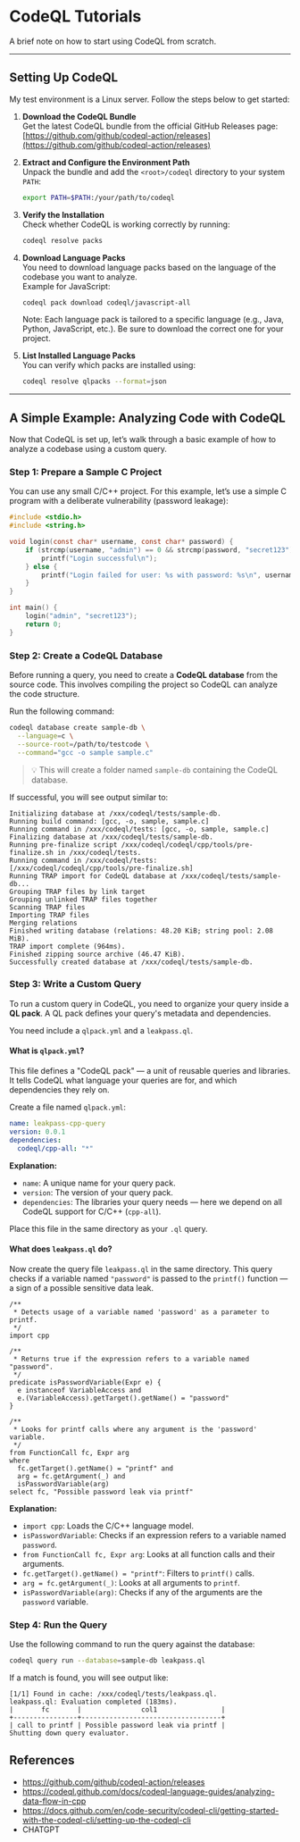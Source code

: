 # CodeQL Tutorials

A brief note on how to start using CodeQL from scratch.

---

## Setting Up CodeQL

My test environment is a Linux server. Follow the steps below to get started:

1. **Download the CodeQL Bundle**  
   Get the latest CodeQL bundle from the official GitHub Releases page:  
   [https://github.com/github/codeql-action/releases](https://github.com/github/codeql-action/releases)

2. **Extract and Configure the Environment Path**  
   Unpack the bundle and add the `<root>/codeql` directory to your system `PATH`:
   ```bash
   export PATH=$PATH:/your/path/to/codeql
   ```

3. **Verify the Installation**  
   Check whether CodeQL is working correctly by running:
   ```bash
   codeql resolve packs
   ```

4. **Download Language Packs**  
   You need to download language packs based on the language of the codebase you want to analyze.  
   Example for JavaScript:
   ```bash
   codeql pack download codeql/javascript-all
   ```
   Note: Each language pack is tailored to a specific language (e.g., Java, Python, JavaScript, etc.). Be sure to download the correct one for your project.

5. **List Installed Language Packs**  
   You can verify which packs are installed using:
   ```bash
   codeql resolve qlpacks --format=json
   ```

---

## A Simple Example: Analyzing Code with CodeQL

Now that CodeQL is set up, let’s walk through a basic example of how to analyze a codebase using a custom query.


### Step 1: Prepare a Sample C Project

You can use any small C/C++ project. For this example, let’s use a simple C program with a deliberate vulnerability (password leakage):

```c
#include <stdio.h>
#include <string.h>

void login(const char* username, const char* password) {
    if (strcmp(username, "admin") == 0 && strcmp(password, "secret123") == 0) {
        printf("Login successful\n");
    } else {
        printf("Login failed for user: %s with password: %s\n", username, password); // 🔥 Vulnerability: password leakage!
    }
}

int main() {
    login("admin", "secret123");
    return 0;
}
```

### Step 2: Create a CodeQL Database

Before running a query, you need to create a **CodeQL database** from the source code. This involves compiling the project so CodeQL can analyze the code structure.

Run the following command:

```bash
codeql database create sample-db \
  --language=c \
  --source-root=/path/to/testcode \
  --command="gcc -o sample sample.c"
```

> 💡 This will create a folder named `sample-db` containing the CodeQL database.

If successful, you will see output similar to:

```
Initializing database at /xxx/codeql/tests/sample-db.
Running build command: [gcc, -o, sample, sample.c]
Running command in /xxx/codeql/tests: [gcc, -o, sample, sample.c]
Finalizing database at /xxx/codeql/tests/sample-db.
Running pre-finalize script /xxx/codeql/codeql/cpp/tools/pre-finalize.sh in /xxx/codeql/tests.
Running command in /xxx/codeql/tests: [/xxx/codeql/codeql/cpp/tools/pre-finalize.sh]
Running TRAP import for CodeQL database at /xxx/codeql/tests/sample-db...
Grouping TRAP files by link target
Grouping unlinked TRAP files together
Scanning TRAP files
Importing TRAP files
Merging relations
Finished writing database (relations: 48.20 KiB; string pool: 2.08 MiB).
TRAP import complete (964ms).
Finished zipping source archive (46.47 KiB).
Successfully created database at /xxx/codeql/tests/sample-db.
```


### Step 3: Write a Custom Query

To run a custom query in CodeQL, you need to organize your query inside a **QL pack**. A QL pack defines your query's metadata and dependencies.

You need include a `qlpack.yml` and a `leakpass.ql`.

#### What is `qlpack.yml`?

This file defines a "CodeQL pack" — a unit of reusable queries and libraries. It tells CodeQL what language your queries are for, and which dependencies they rely on.

Create a file named `qlpack.yml`:

```yaml
name: leakpass-cpp-query
version: 0.0.1
dependencies:
  codeql/cpp-all: "*"
```

**Explanation:**
- `name`: A unique name for your query pack.
- `version`: The version of your query pack.
- `dependencies`: The libraries your query needs — here we depend on all CodeQL support for C/C++ (`cpp-all`).

Place this file in the same directory as your `.ql` query.


#### What does `leakpass.ql` do?

Now create the query file `leakpass.ql` in the same directory. This query checks if a variable named `"password"` is passed to the `printf()` function — a sign of a possible sensitive data leak.

```ql
/**
 * Detects usage of a variable named 'password' as a parameter to printf.
 */
import cpp

/**
 * Returns true if the expression refers to a variable named "password".
 */
predicate isPasswordVariable(Expr e) {
  e instanceof VariableAccess and
  e.(VariableAccess).getTarget().getName() = "password"
}

/**
 * Looks for printf calls where any argument is the 'password' variable.
 */
from FunctionCall fc, Expr arg
where
  fc.getTarget().getName() = "printf" and
  arg = fc.getArgument(_) and
  isPasswordVariable(arg)
select fc, "Possible password leak via printf"
```

**Explanation:**
- `import cpp`: Loads the C/C++ language model.
- `isPasswordVariable`: Checks if an expression refers to a variable named `password`.
- `from FunctionCall fc, Expr arg`: Looks at all function calls and their arguments.
- `fc.getTarget().getName() = "printf"`: Filters to `printf()` calls.
- `arg = fc.getArgument(_)`: Looks at all arguments to `printf`.
- `isPasswordVariable(arg)`: Checks if any of the arguments are the `password` variable.


### Step 4: Run the Query

Use the following command to run the query against the database:

```bash
codeql query run --database=sample-db leakpass.ql
```

If a match is found, you will see output like:

```
[1/1] Found in cache: /xxx/codeql/tests/leakpass.ql.
leakpass.ql: Evaluation completed (183ms).
|       fc       |               col1                |
+----------------+-----------------------------------+
| call to printf | Possible password leak via printf |
Shutting down query evaluator.
```

## References
- https://github.com/github/codeql-action/releases
- https://codeql.github.com/docs/codeql-language-guides/analyzing-data-flow-in-cpp
- https://docs.github.com/en/code-security/codeql-cli/getting-started-with-the-codeql-cli/setting-up-the-codeql-cli
- CHATGPT

